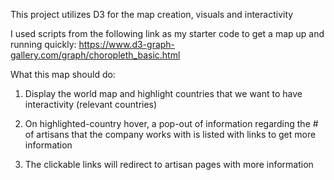 This project utilizes D3 for the map creation, visuals and interactivity

I used scripts from the following link as my starter code to get a map up and running quickly: 
https://www.d3-graph-gallery.com/graph/choropleth_basic.html

What this map should do: 

1) Display the world map and highlight countries that we want to have interactivity (relevant countries)

2) On highlighted-country hover, a pop-out of information regarding the # of artisans that the company works with is listed with links to get more information

3) The clickable links will redirect to artisan pages with more information
